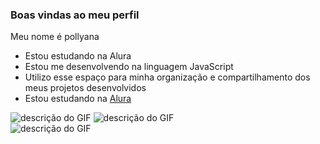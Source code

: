 ### Boas vindas ao meu perfil
Meu nome é pollyana
- Estou estudando na Alura
- Estou me desenvolvendo na linguagem JavaScript
- Utilizo esse espaço para minha organização e
compartilhamento dos meus projetos desenvolvidos
- Estou estudando na [Alura](https://github.com/pollyanafp/pfpastorello/edit/main/README.md)


![descrição do GIF](https://media.tenor.com/QXHVOYrGOqQAAAAM/disparo-risa.gif) 
![descrição do GIF](https://media.tenor.com/bYz_RxufrkwAAAAM/bolsonaro2022-bolsonaro.gif)   
![descrição do GIF]( https://media.tenor.com/gslLvdFGQDoAAAAM/bolsonaro.gif) 
